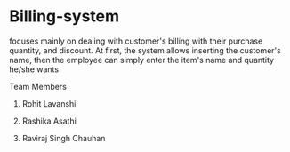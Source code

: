 # Billing-system
focuses mainly on dealing with customer's billing with their purchase quantity, and discount. At first, the system allows inserting the customer's name, then the employee can simply enter the item's name and quantity he/she wants

Team Members

1. Rohit Lavanshi

2. Rashika Asathi

3. Raviraj Singh Chauhan
